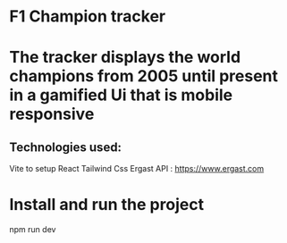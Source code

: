 # F1 Champion tracker

# The tracker displays the world champions from 2005 until present in a gamified Ui that is mobile responsive

## Technologies used:

Vite to setup React
Tailwind Css
Ergast API : https://www.ergast.com

# Install and run the project

npm run dev
